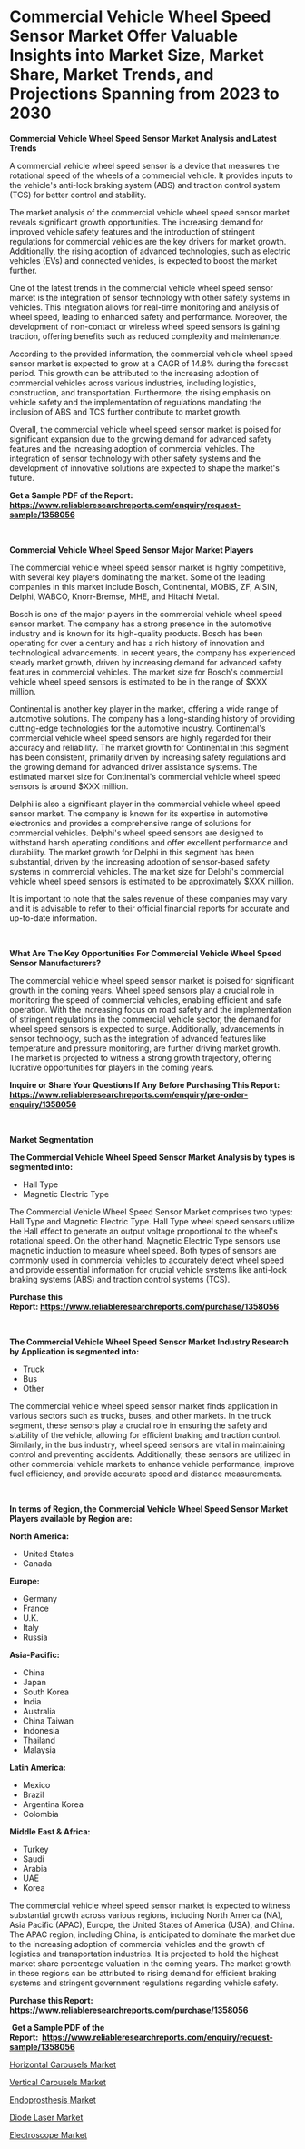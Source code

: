 <p><h1>Commercial Vehicle Wheel Speed Sensor Market Offer Valuable Insights into Market Size, Market Share, Market Trends, and Projections Spanning from 2023 to 2030</h1></p><p><strong>Commercial Vehicle Wheel Speed Sensor Market Analysis and Latest Trends</strong></p>
<p><p>A commercial vehicle wheel speed sensor is a device that measures the rotational speed of the wheels of a commercial vehicle. It provides inputs to the vehicle's anti-lock braking system (ABS) and traction control system (TCS) for better control and stability.</p><p>The market analysis of the commercial vehicle wheel speed sensor market reveals significant growth opportunities. The increasing demand for improved vehicle safety features and the introduction of stringent regulations for commercial vehicles are the key drivers for market growth. Additionally, the rising adoption of advanced technologies, such as electric vehicles (EVs) and connected vehicles, is expected to boost the market further.</p><p>One of the latest trends in the commercial vehicle wheel speed sensor market is the integration of sensor technology with other safety systems in vehicles. This integration allows for real-time monitoring and analysis of wheel speed, leading to enhanced safety and performance. Moreover, the development of non-contact or wireless wheel speed sensors is gaining traction, offering benefits such as reduced complexity and maintenance.</p><p>According to the provided information, the commercial vehicle wheel speed sensor market is expected to grow at a CAGR of 14.8% during the forecast period. This growth can be attributed to the increasing adoption of commercial vehicles across various industries, including logistics, construction, and transportation. Furthermore, the rising emphasis on vehicle safety and the implementation of regulations mandating the inclusion of ABS and TCS further contribute to market growth.</p><p>Overall, the commercial vehicle wheel speed sensor market is poised for significant expansion due to the growing demand for advanced safety features and the increasing adoption of commercial vehicles. The integration of sensor technology with other safety systems and the development of innovative solutions are expected to shape the market's future.</p></p>
<p><strong>Get a Sample PDF of the Report:&nbsp; <a href="https://www.reliableresearchreports.com/enquiry/request-sample/1358056">https://www.reliableresearchreports.com/enquiry/request-sample/1358056</a></strong></p>
<p>&nbsp;</p>
<p><strong>Commercial Vehicle Wheel Speed Sensor Major Market Players</strong></p>
<p><p>The commercial vehicle wheel speed sensor market is highly competitive, with several key players dominating the market. Some of the leading companies in this market include Bosch, Continental, MOBIS, ZF, AISIN, Delphi, WABCO, Knorr-Bremse, MHE, and Hitachi Metal.</p><p>Bosch is one of the major players in the commercial vehicle wheel speed sensor market. The company has a strong presence in the automotive industry and is known for its high-quality products. Bosch has been operating for over a century and has a rich history of innovation and technological advancements. In recent years, the company has experienced steady market growth, driven by increasing demand for advanced safety features in commercial vehicles. The market size for Bosch's commercial vehicle wheel speed sensors is estimated to be in the range of $XXX million.</p><p>Continental is another key player in the market, offering a wide range of automotive solutions. The company has a long-standing history of providing cutting-edge technologies for the automotive industry. Continental's commercial vehicle wheel speed sensors are highly regarded for their accuracy and reliability. The market growth for Continental in this segment has been consistent, primarily driven by increasing safety regulations and the growing demand for advanced driver assistance systems. The estimated market size for Continental's commercial vehicle wheel speed sensors is around $XXX million.</p><p>Delphi is also a significant player in the commercial vehicle wheel speed sensor market. The company is known for its expertise in automotive electronics and provides a comprehensive range of solutions for commercial vehicles. Delphi's wheel speed sensors are designed to withstand harsh operating conditions and offer excellent performance and durability. The market growth for Delphi in this segment has been substantial, driven by the increasing adoption of sensor-based safety systems in commercial vehicles. The market size for Delphi's commercial vehicle wheel speed sensors is estimated to be approximately $XXX million.</p><p>It is important to note that the sales revenue of these companies may vary and it is advisable to refer to their official financial reports for accurate and up-to-date information.</p></p>
<p>&nbsp;</p>
<p><strong>What Are The Key Opportunities For Commercial Vehicle Wheel Speed Sensor Manufacturers?</strong></p>
<p><p>The commercial vehicle wheel speed sensor market is poised for significant growth in the coming years. Wheel speed sensors play a crucial role in monitoring the speed of commercial vehicles, enabling efficient and safe operation. With the increasing focus on road safety and the implementation of stringent regulations in the commercial vehicle sector, the demand for wheel speed sensors is expected to surge. Additionally, advancements in sensor technology, such as the integration of advanced features like temperature and pressure monitoring, are further driving market growth. The market is projected to witness a strong growth trajectory, offering lucrative opportunities for players in the coming years.</p></p>
<p><strong>Inquire or Share Your Questions If Any Before Purchasing This Report: <a href="https://www.reliableresearchreports.com/enquiry/pre-order-enquiry/1358056">https://www.reliableresearchreports.com/enquiry/pre-order-enquiry/1358056</a></strong></p>
<p>&nbsp;</p>
<p><strong>Market Segmentation</strong></p>
<p><strong>The Commercial Vehicle Wheel Speed Sensor Market Analysis by types is segmented into:</strong></p>
<p><ul><li>Hall Type</li><li>Magnetic Electric Type</li></ul></p>
<p><p>The Commercial Vehicle Wheel Speed Sensor Market comprises two types: Hall Type and Magnetic Electric Type. Hall Type wheel speed sensors utilize the Hall effect to generate an output voltage proportional to the wheel's rotational speed. On the other hand, Magnetic Electric Type sensors use magnetic induction to measure wheel speed. Both types of sensors are commonly used in commercial vehicles to accurately detect wheel speed and provide essential information for crucial vehicle systems like anti-lock braking systems (ABS) and traction control systems (TCS).</p></p>
<p><strong>Purchase this Report:&nbsp;<a href="https://www.reliableresearchreports.com/purchase/1358056">https://www.reliableresearchreports.com/purchase/1358056</a></strong></p>
<p>&nbsp;</p>
<p><strong>The Commercial Vehicle Wheel Speed Sensor Market Industry Research by Application is segmented into:</strong></p>
<p><ul><li>Truck</li><li>Bus</li><li>Other</li></ul></p>
<p><p>The commercial vehicle wheel speed sensor market finds application in various sectors such as trucks, buses, and other markets. In the truck segment, these sensors play a crucial role in ensuring the safety and stability of the vehicle, allowing for efficient braking and traction control. Similarly, in the bus industry, wheel speed sensors are vital in maintaining control and preventing accidents. Additionally, these sensors are utilized in other commercial vehicle markets to enhance vehicle performance, improve fuel efficiency, and provide accurate speed and distance measurements.</p></p>
<p>&nbsp;</p>
<p><strong>In terms of Region, the Commercial Vehicle Wheel Speed Sensor Market Players available by Region are:</strong></p>
<p>
    <p> <strong> North America: </strong>
        <ul>
            <li>United States</li>
            <li>Canada</li>
        </ul>
        </p> 
    <p> <strong> Europe: </strong>
        <ul>
            <li>Germany</li>
            <li>France</li>
            <li>U.K.</li>
            <li>Italy</li>
            <li>Russia</li>
        </ul>
        </p> 
    <p> <strong> Asia-Pacific: </strong>
        <ul>
            <li>China</li>
            <li>Japan</li>
            <li>South Korea</li>
            <li>India</li>
            <li>Australia</li>
            <li>China Taiwan</li>
            <li>Indonesia</li>
            <li>Thailand</li>
            <li>Malaysia</li>
        </ul>
        </p> 
    <p> <strong> Latin America: </strong>
        <ul>
            <li>Mexico</li>
            <li>Brazil</li>
            <li>Argentina Korea</li>
            <li>Colombia</li>
        </ul>
        </p> 
    <p> <strong> Middle East & Africa: </strong>
        <ul>
            <li>Turkey</li>
            <li>Saudi</li>
            <li>Arabia</li>
            <li>UAE</li>
            <li>Korea</li>
        </ul>
    </p>
    </p>
<p><p>The commercial vehicle wheel speed sensor market is expected to witness substantial growth across various regions, including North America (NA), Asia Pacific (APAC), Europe, the United States of America (USA), and China. The APAC region, including China, is anticipated to dominate the market due to the increasing adoption of commercial vehicles and the growth of logistics and transportation industries. It is projected to hold the highest market share percentage valuation in the coming years. The market growth in these regions can be attributed to rising demand for efficient braking systems and stringent government regulations regarding vehicle safety.</p></p>
<p><strong>Purchase this Report: <a href="https://www.reliableresearchreports.com/purchase/1358056">https://www.reliableresearchreports.com/purchase/1358056</a></strong></p>
<p>&nbsp;<strong>Get a Sample PDF of the Report:&nbsp;&nbsp;<a href="https://www.reliableresearchreports.com/enquiry/request-sample/1358056">https://www.reliableresearchreports.com/enquiry/request-sample/1358056</a></strong></p>
<p><strong></strong></p>
<p><p><a href="https://medium.com/@amayabeahan/horizontal-carousels-market-size-market-outlook-and-market-forecast-2023-to-2030-8c293b618677">Horizontal Carousels Market</a></p><p><a href="https://medium.com/@lavernacole2023/vertical-carousels-market-competitive-analysis-market-trends-and-forecast-to-2030-89489f4e8125">Vertical Carousels Market</a></p><p><a href="https://www.linkedin.com/pulse/endoprosthesis-market-insights-players-forecast-till-2030-8ehxe/">Endoprosthesis Market</a></p><p><a href="https://www.linkedin.com/pulse/diode-laser-market-research-report-provides-thorough-industry-rpjce/">Diode Laser Market</a></p><p><a href="https://www.linkedin.com/pulse/decoding-electroscope-market-deep-dive-latest-trends-segmentation-x44he/">Electroscope Market</a></p></p>